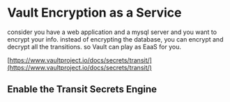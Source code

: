 # Vault Encryption as a Service
consider you have a web application and a mysql server and you want to encrypt your info.
instead of encrypting the database, you can encrypt and decrypt all the transitions. so Vault can play as EaaS for you.

[https://www.vaultproject.io/docs/secrets/transit/](https://www.vaultproject.io/docs/secrets/transit/)

## Enable the Transit Secrets Engine
